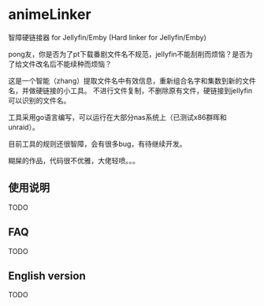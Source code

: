 # animeLinker
智障硬链接器 for Jellyfin/Emby (Hard linker for Jellyfin/Emby)

pong友，你是否为了pt下载番剧文件名不规范，jellyfin不能刮削而烦恼？是否为了给文件改名后不能续种而烦恼？

这是一个智能（zhang）提取文件名中有效信息，重新组合名字和集数到新的文件名，并做硬链接的小工具。
不进行文件复制，不删除原有文件，硬链接到jellyfin可以识别的文件名。

工具采用go语言编写，可以运行在大部分nas系统上（已测试x86群晖和unraid）。

目前工具的规则还很智障，会有很多bug，有待继续开发。

糊屎的作品，代码很不优雅，大佬轻喷。。。

## 使用说明
TODO

## FAQ
TODO

## English version
TODO
